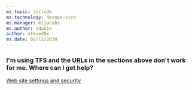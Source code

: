 ```yaml
---
ms.topic: include
ms.technology: devops-cicd
ms.manager: mijacobs
ms.author: sdanie
author: steved0x
ms.date: 02/12/2020
---
```


### I'm using TFS and the URLs in the sections above don't work for me. Where can I get help?

[Web site settings and security](/azure/devops/server/admin/websitesettings)
